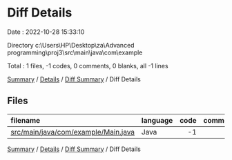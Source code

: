 # Diff Details

Date : 2022-10-28 15:33:10

Directory c:\\Users\\HP\\Desktop\\za\\Advanced programming\\proj3\\src\\main\\java\\com\\example

Total : 1 files,  -1 codes, 0 comments, 0 blanks, all -1 lines

[Summary](results.md) / [Details](details.md) / [Diff Summary](diff.md) / Diff Details

## Files
| filename | language | code | comment | blank | total |
| :--- | :--- | ---: | ---: | ---: | ---: |
| [src/main/java/com/example/Main.java](/src/main/java/com/example/Main.java) | Java | -1 | 0 | 0 | -1 |

[Summary](results.md) / [Details](details.md) / [Diff Summary](diff.md) / Diff Details